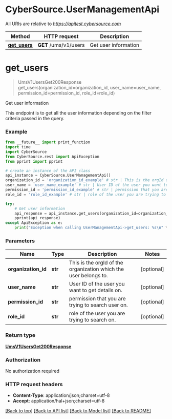 # CyberSource.UserManagementApi

All URIs are relative to *https://apitest.cybersource.com*

Method | HTTP request | Description
------------- | ------------- | -------------
[**get_users**](UserManagementApi.md#get_users) | **GET** /ums/v1/users | Get user information


# **get_users**
> UmsV1UsersGet200Response get_users(organization_id=organization_id, user_name=user_name, permission_id=permission_id, role_id=role_id)

Get user information

This endpoint is to get all the user information depending on the filter criteria passed in the query.

### Example 
```python
from __future__ import print_function
import time
import CyberSource
from CyberSource.rest import ApiException
from pprint import pprint

# create an instance of the API class
api_instance = CyberSource.UserManagementApi()
organization_id = 'organization_id_example' # str | This is the orgId of the organization which the user belongs to. (optional)
user_name = 'user_name_example' # str | User ID of the user you want to get details on. (optional)
permission_id = 'permission_id_example' # str | permission that you are trying to search user on. (optional)
role_id = 'role_id_example' # str | role of the user you are trying to search on. (optional)

try: 
    # Get user information
    api_response = api_instance.get_users(organization_id=organization_id, user_name=user_name, permission_id=permission_id, role_id=role_id)
    pprint(api_response)
except ApiException as e:
    print("Exception when calling UserManagementApi->get_users: %s\n" % e)
```

### Parameters

Name | Type | Description  | Notes
------------- | ------------- | ------------- | -------------
 **organization_id** | **str**| This is the orgId of the organization which the user belongs to. | [optional] 
 **user_name** | **str**| User ID of the user you want to get details on. | [optional] 
 **permission_id** | **str**| permission that you are trying to search user on. | [optional] 
 **role_id** | **str**| role of the user you are trying to search on. | [optional] 

### Return type

[**UmsV1UsersGet200Response**](UmsV1UsersGet200Response.md)

### Authorization

No authorization required

### HTTP request headers

 - **Content-Type**: application/json;charset=utf-8
 - **Accept**: application/hal+json;charset=utf-8

[[Back to top]](#) [[Back to API list]](../README.md#documentation-for-api-endpoints) [[Back to Model list]](../README.md#documentation-for-models) [[Back to README]](../README.md)

